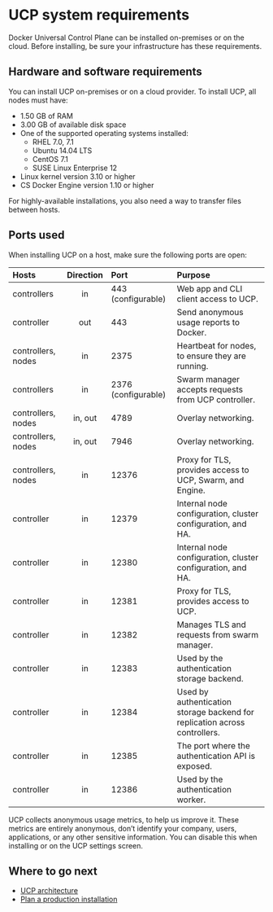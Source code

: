 <!--[metadata]>
+++
title = "System requirements"
description = "Learn about the system requirements for installing Docker Universal Control Plane."
keywords = ["docker, ucp, architecture, requirements"]
[menu.main]
parent="mn_ucp_installation"
identifier="ucp_system_requirements"
weight=0
+++
<![end-metadata]-->

# UCP system requirements

Docker Universal Control Plane can be installed on-premises or on the cloud.
Before installing, be sure your infrastructure has these requirements.

## Hardware and software requirements

You can install UCP on-premises or on a cloud provider. To install UCP,
all nodes must have:

* 1.50 GB of RAM
* 3.00 GB of available disk space
* One of the supported operating systems installed:
  * RHEL 7.0, 7.1
  * Ubuntu 14.04 LTS
  * CentOS 7.1
  * SUSE Linux Enterprise 12
* Linux kernel version 3.10 or higher
* CS Docker Engine version 1.10 or higher

For highly-available installations, you also need a way to transfer files
between hosts.

## Ports used

When installing UCP on a host, make sure the following ports are open:

| Hosts              | Direction | Port                | Purpose                                                                    |
|:-------------------|:---------:|:--------------------|:---------------------------------------------------------------------------|
| controllers        |    in     | 443  (configurable) | Web app and CLI client access to UCP.                                      |
| controller         |    out    | 443                 | Send anonymous usage reports to Docker.                                    |
| controllers, nodes |    in     | 2375                | Heartbeat for nodes, to ensure they are running.                           |
| controllers        |    in     | 2376 (configurable) | Swarm manager accepts requests from UCP controller.                        |
| controllers, nodes |  in, out  | 4789                | Overlay networking.                                                        |
| controllers, nodes |  in, out  | 7946                | Overlay networking.                                                        |
| controllers, nodes |    in     | 12376               | Proxy for TLS, provides access to UCP, Swarm, and Engine.                  |
| controller         |    in     | 12379               | Internal node configuration, cluster configuration, and HA.                |
| controller         |    in     | 12380               | Internal node configuration, cluster configuration, and HA.                |
| controller         |    in     | 12381               | Proxy for TLS, provides access to UCP.                                     |
| controller         |    in     | 12382               | Manages TLS and requests from swarm manager.                               |
| controller         |    in     | 12383               | Used by the authentication storage backend.                                |
| controller         |    in     | 12384               | Used by authentication storage backend for replication across controllers. |
| controller         |    in     | 12385               | The port where the authentication API is exposed.                          |
| controller         |    in     | 12386               | Used by the authentication worker.                                         |

UCP collects anonymous usage metrics, to help us improve it. These metrics
are entirely anonymous, don’t identify your company, users, applications,
or any other sensitive information. You can disable this when installing
or on the UCP settings screen.

## Where to go next

* [UCP architecture](../architecture.md)
* [Plan a production installation](plan-production-install.md)
